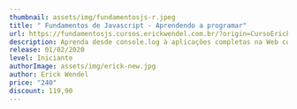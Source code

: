 ```yaml
---
thumbnail: assets/img/fundamentosjs-r.jpeg
title: " Fundamentos de Javascript - Aprendendo a programar"
url: https://fundamentosjs.cursos.erickwendel.com.br/?origin=CursoErickWendel
description: Aprenda desde console.log à aplicações completas na Web com Javascript
release: 01/02/2020
level: Iniciante
authorImage: assets/img/erick-new.jpg
author: Erick Wendel
price: "240"
discount: 119,90
---
```


